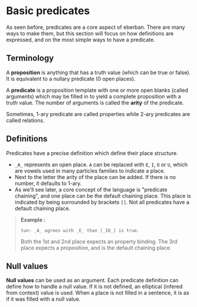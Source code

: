 # Basic predicates

As seen before, predicates are a core aspect of eberban. There are many ways to
make them, but this section will focus on how definitions are expressed, and on
the most simple ways to have a predicate.

## Terminology

A **proposition** is anything that has a truth value (which can be true or
false). It is equivalent to a nullary predicate (0 open places).

A **predicate** is a proposition template with one or more open blanks (called
      arguments) which may be filled in to yield a complete proposition with a
      truth value. The number of arguments is called the **arity** of the
      predicate.

Sometimes, 1-ary predicate are called properties while 2-ary predicates are
called relations.
## Definitions

Predicates have a precise definition which define their place structure.

- `_A_` represents an open place. `A` can be replaced with `E`, `I`, `O` or `U`,
  which are vowels used in many particles families to indicate a place.
- Next to the letter the arity of the place can be added. If there is no number,
  it defaults to 1-ary.
- As we'll see later, a core concept of the language is "predicate chaining",
  and one place can be the default chaining place. This place is indicated by
  being surrounded by brackets `[]`. Not all predicates have a default chaining
  place.

> **Example :**
>
> ```eng
> tun: _A_ agrees with _E_ than [_I0_] is true.
> ```
>
> Both the 1st and 2nd place expects an property binding. The 3rd place expects
> a proposition, and is the default chaining place.

## Null values

**Null values** can be used as an argument. Each predicate definition can define
how to handle a null value. If it is not defined, an elliptical (infered from
context) value is used. When a place is not filled in a sentence, it is as if it
was filled with a null value.